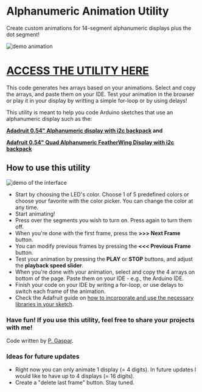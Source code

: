 # Alphanumeric Animation Utility
Create custom animations for 14-segment alphanumeric displays plus the dot segment!

![demo animation](https://github.com/GasparIsCoding/Alphanumeric_Animation_Utility/blob/gh-pages/animation_demo.gif)

# [ACCESS THE UTILITY HERE](www.linkhere.com)

This code generates hex arrays based on your animations. Select and copy the arrays, and paste them on your IDE. Test your animation in the browser or play it in your display by writting a simple for-loop or by using delays!

This utility is meant to help you code Arduino sketches that use an alphanumeric display such as the:

**[Adadruit 0.54" Alphanumeric display with i2c backpack](https://learn.adafruit.com/adafruit-led-backpack/0-54-alphanumeric) and**

**[Adafruit 0.54" Quad Alphanumeric FeatherWing Display with i2c backpack](https://learn.adafruit.com/14-segment-alpha-numeric-led-featherwing)**

## How to use this utility
![demo of the interface](https://github.com/GasparIsCoding/Alphanumeric_Animation_Utility/blob/gh-pages/interface_demo.jpg)

- Start by choosing the LED's color. Choose 1 of 5 predefined colors or choose your favorite with the color picker. You can change the color at any time.
- Start animating!
- Press over the segments you wish to turn on. Press again to turn them off.
- When you're done with the first frame, press the **>>> Next Frame** button.
- You can modify previous frames by pressing the **<<< Previous Frame** button.
- Test your animation by pressing the **PLAY** or **STOP** buttons, and adjust the **playback speed slider**.
- When you're done with your animation, select and copy the 4 arrays on bottom of the page. Paste them on your IDE - e.g., the Arduino IDE.
- Finish your code on your IDE by writing a for-loop, or use delays to switch each frame of the animation.
- Check the Adafruit guide on [how to incorporate and use the necessary libraries in your sketch](https://learn.adafruit.com/adafruit-led-backpack/0-54-alphanumeric).

### Have fun! If you use this utility, feel free to share your projects with me!

Code written by [P. Gaspar](https://pedrogaspar.weebly.com/).


### Ideas for future updates
- Right now you can only animate 1 display (= 4 digits). In future updates I would like to have up to 4 displays (= 16 digits). 
- Create a "delete last frame" button.
Stay tuned.
